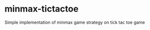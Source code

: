 minmax-tictactoe
================

Simple implementation of minmax game strategy on tick tac toe game

